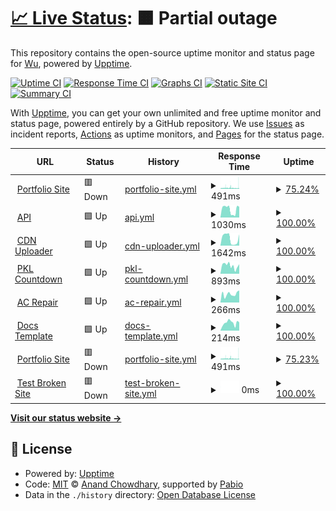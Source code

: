 # [📈 Live Status](https://Leuthra.github.io/upptime): <!--live status--> **🟧 Partial outage**

This repository contains the open-source uptime monitor and status page for [Wu](romi.my.id), powered by [Upptime](https://github.com/upptime/upptime).

[![Uptime CI](https://github.com/Leuthra/upptime/workflows/Uptime%20CI/badge.svg)](https://github.com/Leuthra/upptime/actions?query=workflow%3A%22Uptime+CI%22)
[![Response Time CI](https://github.com/Leuthra/upptime/workflows/Response%20Time%20CI/badge.svg)](https://github.com/Leuthra/upptime/actions?query=workflow%3A%22Response+Time+CI%22)
[![Graphs CI](https://github.com/Leuthra/upptime/workflows/Graphs%20CI/badge.svg)](https://github.com/Leuthra/upptime/actions?query=workflow%3A%22Graphs+CI%22)
[![Static Site CI](https://github.com/Leuthra/upptime/workflows/Static%20Site%20CI/badge.svg)](https://github.com/Leuthra/upptime/actions?query=workflow%3A%22Static+Site+CI%22)
[![Summary CI](https://github.com/Leuthra/upptime/workflows/Summary%20CI/badge.svg)](https://github.com/Leuthra/upptime/actions?query=workflow%3A%22Summary+CI%22)

With [Upptime](https://upptime.js.org), you can get your own unlimited and free uptime monitor and status page, powered entirely by a GitHub repository. We use [Issues](https://github.com/Leuthra/upptime/issues) as incident reports, [Actions](https://github.com/Leuthra/upptime/actions) as uptime monitors, and [Pages](https://Leuthra.github.io/upptime) for the status page.

<!--start: status pages-->
<!-- This summary is generated by Upptime (https://github.com/upptime/upptime) -->
<!-- Do not edit this manually, your changes will be overwritten -->
<!-- prettier-ignore -->
| URL | Status | History | Response Time | Uptime |
| --- | ------ | ------- | ------------- | ------ |
| <img alt="" src="https://icons.duckduckgo.com/ip3/romi.my.id.ico" height="13"> [Portfolio Site](https://romi.my.id) | 🟥 Down | [portfolio-site.yml](https://github.com/Leuthra/upptime/commits/HEAD/history/portfolio-site.yml) | <details><summary><img alt="Response time graph" src="./graphs/portfolio-site/response-time-week.png" height="20"> 491ms</summary><br><a href="https://Leuthra.github.io/upptime/history/portfolio-site"><img alt="Response time 387" src="https://img.shields.io/endpoint?url=https%3A%2F%2Fraw.githubusercontent.com%2FLeuthra%2Fupptime%2FHEAD%2Fapi%2Fportfolio-site%2Fresponse-time.json"></a><br><a href="https://Leuthra.github.io/upptime/history/portfolio-site"><img alt="24-hour response time 488" src="https://img.shields.io/endpoint?url=https%3A%2F%2Fraw.githubusercontent.com%2FLeuthra%2Fupptime%2FHEAD%2Fapi%2Fportfolio-site%2Fresponse-time-day.json"></a><br><a href="https://Leuthra.github.io/upptime/history/portfolio-site"><img alt="7-day response time 491" src="https://img.shields.io/endpoint?url=https%3A%2F%2Fraw.githubusercontent.com%2FLeuthra%2Fupptime%2FHEAD%2Fapi%2Fportfolio-site%2Fresponse-time-week.json"></a><br><a href="https://Leuthra.github.io/upptime/history/portfolio-site"><img alt="30-day response time 395" src="https://img.shields.io/endpoint?url=https%3A%2F%2Fraw.githubusercontent.com%2FLeuthra%2Fupptime%2FHEAD%2Fapi%2Fportfolio-site%2Fresponse-time-month.json"></a><br><a href="https://Leuthra.github.io/upptime/history/portfolio-site"><img alt="1-year response time 387" src="https://img.shields.io/endpoint?url=https%3A%2F%2Fraw.githubusercontent.com%2FLeuthra%2Fupptime%2FHEAD%2Fapi%2Fportfolio-site%2Fresponse-time-year.json"></a></details> | <details><summary><a href="https://Leuthra.github.io/upptime/history/portfolio-site">75.24%</a></summary><a href="https://Leuthra.github.io/upptime/history/portfolio-site"><img alt="All-time uptime 99.12%" src="https://img.shields.io/endpoint?url=https%3A%2F%2Fraw.githubusercontent.com%2FLeuthra%2Fupptime%2FHEAD%2Fapi%2Fportfolio-site%2Fuptime.json"></a><br><a href="https://Leuthra.github.io/upptime/history/portfolio-site"><img alt="24-hour uptime 43.93%" src="https://img.shields.io/endpoint?url=https%3A%2F%2Fraw.githubusercontent.com%2FLeuthra%2Fupptime%2FHEAD%2Fapi%2Fportfolio-site%2Fuptime-day.json"></a><br><a href="https://Leuthra.github.io/upptime/history/portfolio-site"><img alt="7-day uptime 75.24%" src="https://img.shields.io/endpoint?url=https%3A%2F%2Fraw.githubusercontent.com%2FLeuthra%2Fupptime%2FHEAD%2Fapi%2Fportfolio-site%2Fuptime-week.json"></a><br><a href="https://Leuthra.github.io/upptime/history/portfolio-site"><img alt="30-day uptime 94.30%" src="https://img.shields.io/endpoint?url=https%3A%2F%2Fraw.githubusercontent.com%2FLeuthra%2Fupptime%2FHEAD%2Fapi%2Fportfolio-site%2Fuptime-month.json"></a><br><a href="https://Leuthra.github.io/upptime/history/portfolio-site"><img alt="1-year uptime 99.12%" src="https://img.shields.io/endpoint?url=https%3A%2F%2Fraw.githubusercontent.com%2FLeuthra%2Fupptime%2FHEAD%2Fapi%2Fportfolio-site%2Fuptime-year.json"></a></details>
| <img alt="" src="https://icons.duckduckgo.com/ip3/hono.romi.my.id.ico" height="13"> [API](https://hono.romi.my.id) | 🟩 Up | [api.yml](https://github.com/Leuthra/upptime/commits/HEAD/history/api.yml) | <details><summary><img alt="Response time graph" src="./graphs/api/response-time-week.png" height="20"> 1030ms</summary><br><a href="https://Leuthra.github.io/upptime/history/api"><img alt="Response time 1202" src="https://img.shields.io/endpoint?url=https%3A%2F%2Fraw.githubusercontent.com%2FLeuthra%2Fupptime%2FHEAD%2Fapi%2Fapi%2Fresponse-time.json"></a><br><a href="https://Leuthra.github.io/upptime/history/api"><img alt="24-hour response time 999" src="https://img.shields.io/endpoint?url=https%3A%2F%2Fraw.githubusercontent.com%2FLeuthra%2Fupptime%2FHEAD%2Fapi%2Fapi%2Fresponse-time-day.json"></a><br><a href="https://Leuthra.github.io/upptime/history/api"><img alt="7-day response time 1030" src="https://img.shields.io/endpoint?url=https%3A%2F%2Fraw.githubusercontent.com%2FLeuthra%2Fupptime%2FHEAD%2Fapi%2Fapi%2Fresponse-time-week.json"></a><br><a href="https://Leuthra.github.io/upptime/history/api"><img alt="30-day response time 1212" src="https://img.shields.io/endpoint?url=https%3A%2F%2Fraw.githubusercontent.com%2FLeuthra%2Fupptime%2FHEAD%2Fapi%2Fapi%2Fresponse-time-month.json"></a><br><a href="https://Leuthra.github.io/upptime/history/api"><img alt="1-year response time 1202" src="https://img.shields.io/endpoint?url=https%3A%2F%2Fraw.githubusercontent.com%2FLeuthra%2Fupptime%2FHEAD%2Fapi%2Fapi%2Fresponse-time-year.json"></a></details> | <details><summary><a href="https://Leuthra.github.io/upptime/history/api">100.00%</a></summary><a href="https://Leuthra.github.io/upptime/history/api"><img alt="All-time uptime 99.99%" src="https://img.shields.io/endpoint?url=https%3A%2F%2Fraw.githubusercontent.com%2FLeuthra%2Fupptime%2FHEAD%2Fapi%2Fapi%2Fuptime.json"></a><br><a href="https://Leuthra.github.io/upptime/history/api"><img alt="24-hour uptime 100.00%" src="https://img.shields.io/endpoint?url=https%3A%2F%2Fraw.githubusercontent.com%2FLeuthra%2Fupptime%2FHEAD%2Fapi%2Fapi%2Fuptime-day.json"></a><br><a href="https://Leuthra.github.io/upptime/history/api"><img alt="7-day uptime 100.00%" src="https://img.shields.io/endpoint?url=https%3A%2F%2Fraw.githubusercontent.com%2FLeuthra%2Fupptime%2FHEAD%2Fapi%2Fapi%2Fuptime-week.json"></a><br><a href="https://Leuthra.github.io/upptime/history/api"><img alt="30-day uptime 100.00%" src="https://img.shields.io/endpoint?url=https%3A%2F%2Fraw.githubusercontent.com%2FLeuthra%2Fupptime%2FHEAD%2Fapi%2Fapi%2Fuptime-month.json"></a><br><a href="https://Leuthra.github.io/upptime/history/api"><img alt="1-year uptime 99.99%" src="https://img.shields.io/endpoint?url=https%3A%2F%2Fraw.githubusercontent.com%2FLeuthra%2Fupptime%2FHEAD%2Fapi%2Fapi%2Fuptime-year.json"></a></details>
| <img alt="" src="https://icons.duckduckgo.com/ip3/cdn.romi.my.id.ico" height="13"> [CDN Uploader](https://cdn.romi.my.id) | 🟩 Up | [cdn-uploader.yml](https://github.com/Leuthra/upptime/commits/HEAD/history/cdn-uploader.yml) | <details><summary><img alt="Response time graph" src="./graphs/cdn-uploader/response-time-week.png" height="20"> 1642ms</summary><br><a href="https://Leuthra.github.io/upptime/history/cdn-uploader"><img alt="Response time 2229" src="https://img.shields.io/endpoint?url=https%3A%2F%2Fraw.githubusercontent.com%2FLeuthra%2Fupptime%2FHEAD%2Fapi%2Fcdn-uploader%2Fresponse-time.json"></a><br><a href="https://Leuthra.github.io/upptime/history/cdn-uploader"><img alt="24-hour response time 1126" src="https://img.shields.io/endpoint?url=https%3A%2F%2Fraw.githubusercontent.com%2FLeuthra%2Fupptime%2FHEAD%2Fapi%2Fcdn-uploader%2Fresponse-time-day.json"></a><br><a href="https://Leuthra.github.io/upptime/history/cdn-uploader"><img alt="7-day response time 1642" src="https://img.shields.io/endpoint?url=https%3A%2F%2Fraw.githubusercontent.com%2FLeuthra%2Fupptime%2FHEAD%2Fapi%2Fcdn-uploader%2Fresponse-time-week.json"></a><br><a href="https://Leuthra.github.io/upptime/history/cdn-uploader"><img alt="30-day response time 2144" src="https://img.shields.io/endpoint?url=https%3A%2F%2Fraw.githubusercontent.com%2FLeuthra%2Fupptime%2FHEAD%2Fapi%2Fcdn-uploader%2Fresponse-time-month.json"></a><br><a href="https://Leuthra.github.io/upptime/history/cdn-uploader"><img alt="1-year response time 2229" src="https://img.shields.io/endpoint?url=https%3A%2F%2Fraw.githubusercontent.com%2FLeuthra%2Fupptime%2FHEAD%2Fapi%2Fcdn-uploader%2Fresponse-time-year.json"></a></details> | <details><summary><a href="https://Leuthra.github.io/upptime/history/cdn-uploader">100.00%</a></summary><a href="https://Leuthra.github.io/upptime/history/cdn-uploader"><img alt="All-time uptime 99.99%" src="https://img.shields.io/endpoint?url=https%3A%2F%2Fraw.githubusercontent.com%2FLeuthra%2Fupptime%2FHEAD%2Fapi%2Fcdn-uploader%2Fuptime.json"></a><br><a href="https://Leuthra.github.io/upptime/history/cdn-uploader"><img alt="24-hour uptime 100.00%" src="https://img.shields.io/endpoint?url=https%3A%2F%2Fraw.githubusercontent.com%2FLeuthra%2Fupptime%2FHEAD%2Fapi%2Fcdn-uploader%2Fuptime-day.json"></a><br><a href="https://Leuthra.github.io/upptime/history/cdn-uploader"><img alt="7-day uptime 100.00%" src="https://img.shields.io/endpoint?url=https%3A%2F%2Fraw.githubusercontent.com%2FLeuthra%2Fupptime%2FHEAD%2Fapi%2Fcdn-uploader%2Fuptime-week.json"></a><br><a href="https://Leuthra.github.io/upptime/history/cdn-uploader"><img alt="30-day uptime 100.00%" src="https://img.shields.io/endpoint?url=https%3A%2F%2Fraw.githubusercontent.com%2FLeuthra%2Fupptime%2FHEAD%2Fapi%2Fcdn-uploader%2Fuptime-month.json"></a><br><a href="https://Leuthra.github.io/upptime/history/cdn-uploader"><img alt="1-year uptime 99.99%" src="https://img.shields.io/endpoint?url=https%3A%2F%2Fraw.githubusercontent.com%2FLeuthra%2Fupptime%2FHEAD%2Fapi%2Fcdn-uploader%2Fuptime-year.json"></a></details>
| <img alt="" src="https://icons.duckduckgo.com/ip3/pkl.romi.my.id.ico" height="13"> [PKL Countdown](https://pkl.romi.my.id) | 🟩 Up | [pkl-countdown.yml](https://github.com/Leuthra/upptime/commits/HEAD/history/pkl-countdown.yml) | <details><summary><img alt="Response time graph" src="./graphs/pkl-countdown/response-time-week.png" height="20"> 893ms</summary><br><a href="https://Leuthra.github.io/upptime/history/pkl-countdown"><img alt="Response time 953" src="https://img.shields.io/endpoint?url=https%3A%2F%2Fraw.githubusercontent.com%2FLeuthra%2Fupptime%2FHEAD%2Fapi%2Fpkl-countdown%2Fresponse-time.json"></a><br><a href="https://Leuthra.github.io/upptime/history/pkl-countdown"><img alt="24-hour response time 641" src="https://img.shields.io/endpoint?url=https%3A%2F%2Fraw.githubusercontent.com%2FLeuthra%2Fupptime%2FHEAD%2Fapi%2Fpkl-countdown%2Fresponse-time-day.json"></a><br><a href="https://Leuthra.github.io/upptime/history/pkl-countdown"><img alt="7-day response time 893" src="https://img.shields.io/endpoint?url=https%3A%2F%2Fraw.githubusercontent.com%2FLeuthra%2Fupptime%2FHEAD%2Fapi%2Fpkl-countdown%2Fresponse-time-week.json"></a><br><a href="https://Leuthra.github.io/upptime/history/pkl-countdown"><img alt="30-day response time 968" src="https://img.shields.io/endpoint?url=https%3A%2F%2Fraw.githubusercontent.com%2FLeuthra%2Fupptime%2FHEAD%2Fapi%2Fpkl-countdown%2Fresponse-time-month.json"></a><br><a href="https://Leuthra.github.io/upptime/history/pkl-countdown"><img alt="1-year response time 953" src="https://img.shields.io/endpoint?url=https%3A%2F%2Fraw.githubusercontent.com%2FLeuthra%2Fupptime%2FHEAD%2Fapi%2Fpkl-countdown%2Fresponse-time-year.json"></a></details> | <details><summary><a href="https://Leuthra.github.io/upptime/history/pkl-countdown">100.00%</a></summary><a href="https://Leuthra.github.io/upptime/history/pkl-countdown"><img alt="All-time uptime 99.96%" src="https://img.shields.io/endpoint?url=https%3A%2F%2Fraw.githubusercontent.com%2FLeuthra%2Fupptime%2FHEAD%2Fapi%2Fpkl-countdown%2Fuptime.json"></a><br><a href="https://Leuthra.github.io/upptime/history/pkl-countdown"><img alt="24-hour uptime 100.00%" src="https://img.shields.io/endpoint?url=https%3A%2F%2Fraw.githubusercontent.com%2FLeuthra%2Fupptime%2FHEAD%2Fapi%2Fpkl-countdown%2Fuptime-day.json"></a><br><a href="https://Leuthra.github.io/upptime/history/pkl-countdown"><img alt="7-day uptime 100.00%" src="https://img.shields.io/endpoint?url=https%3A%2F%2Fraw.githubusercontent.com%2FLeuthra%2Fupptime%2FHEAD%2Fapi%2Fpkl-countdown%2Fuptime-week.json"></a><br><a href="https://Leuthra.github.io/upptime/history/pkl-countdown"><img alt="30-day uptime 100.00%" src="https://img.shields.io/endpoint?url=https%3A%2F%2Fraw.githubusercontent.com%2FLeuthra%2Fupptime%2FHEAD%2Fapi%2Fpkl-countdown%2Fuptime-month.json"></a><br><a href="https://Leuthra.github.io/upptime/history/pkl-countdown"><img alt="1-year uptime 99.96%" src="https://img.shields.io/endpoint?url=https%3A%2F%2Fraw.githubusercontent.com%2FLeuthra%2Fupptime%2FHEAD%2Fapi%2Fpkl-countdown%2Fuptime-year.json"></a></details>
| <img alt="" src="https://icons.duckduckgo.com/ip3/acrepair.romi.my.id.ico" height="13"> [AC Repair](https://acrepair.romi.my.id) | 🟩 Up | [ac-repair.yml](https://github.com/Leuthra/upptime/commits/HEAD/history/ac-repair.yml) | <details><summary><img alt="Response time graph" src="./graphs/ac-repair/response-time-week.png" height="20"> 266ms</summary><br><a href="https://Leuthra.github.io/upptime/history/ac-repair"><img alt="Response time 243" src="https://img.shields.io/endpoint?url=https%3A%2F%2Fraw.githubusercontent.com%2FLeuthra%2Fupptime%2FHEAD%2Fapi%2Fac-repair%2Fresponse-time.json"></a><br><a href="https://Leuthra.github.io/upptime/history/ac-repair"><img alt="24-hour response time 311" src="https://img.shields.io/endpoint?url=https%3A%2F%2Fraw.githubusercontent.com%2FLeuthra%2Fupptime%2FHEAD%2Fapi%2Fac-repair%2Fresponse-time-day.json"></a><br><a href="https://Leuthra.github.io/upptime/history/ac-repair"><img alt="7-day response time 266" src="https://img.shields.io/endpoint?url=https%3A%2F%2Fraw.githubusercontent.com%2FLeuthra%2Fupptime%2FHEAD%2Fapi%2Fac-repair%2Fresponse-time-week.json"></a><br><a href="https://Leuthra.github.io/upptime/history/ac-repair"><img alt="30-day response time 275" src="https://img.shields.io/endpoint?url=https%3A%2F%2Fraw.githubusercontent.com%2FLeuthra%2Fupptime%2FHEAD%2Fapi%2Fac-repair%2Fresponse-time-month.json"></a><br><a href="https://Leuthra.github.io/upptime/history/ac-repair"><img alt="1-year response time 243" src="https://img.shields.io/endpoint?url=https%3A%2F%2Fraw.githubusercontent.com%2FLeuthra%2Fupptime%2FHEAD%2Fapi%2Fac-repair%2Fresponse-time-year.json"></a></details> | <details><summary><a href="https://Leuthra.github.io/upptime/history/ac-repair">100.00%</a></summary><a href="https://Leuthra.github.io/upptime/history/ac-repair"><img alt="All-time uptime 99.99%" src="https://img.shields.io/endpoint?url=https%3A%2F%2Fraw.githubusercontent.com%2FLeuthra%2Fupptime%2FHEAD%2Fapi%2Fac-repair%2Fuptime.json"></a><br><a href="https://Leuthra.github.io/upptime/history/ac-repair"><img alt="24-hour uptime 100.00%" src="https://img.shields.io/endpoint?url=https%3A%2F%2Fraw.githubusercontent.com%2FLeuthra%2Fupptime%2FHEAD%2Fapi%2Fac-repair%2Fuptime-day.json"></a><br><a href="https://Leuthra.github.io/upptime/history/ac-repair"><img alt="7-day uptime 100.00%" src="https://img.shields.io/endpoint?url=https%3A%2F%2Fraw.githubusercontent.com%2FLeuthra%2Fupptime%2FHEAD%2Fapi%2Fac-repair%2Fuptime-week.json"></a><br><a href="https://Leuthra.github.io/upptime/history/ac-repair"><img alt="30-day uptime 100.00%" src="https://img.shields.io/endpoint?url=https%3A%2F%2Fraw.githubusercontent.com%2FLeuthra%2Fupptime%2FHEAD%2Fapi%2Fac-repair%2Fuptime-month.json"></a><br><a href="https://Leuthra.github.io/upptime/history/ac-repair"><img alt="1-year uptime 99.99%" src="https://img.shields.io/endpoint?url=https%3A%2F%2Fraw.githubusercontent.com%2FLeuthra%2Fupptime%2FHEAD%2Fapi%2Fac-repair%2Fuptime-year.json"></a></details>
| <img alt="" src="https://icons.duckduckgo.com/ip3/docs.romi.my.id.ico" height="13"> [Docs Template](https://docs.romi.my.id) | 🟩 Up | [docs-template.yml](https://github.com/Leuthra/upptime/commits/HEAD/history/docs-template.yml) | <details><summary><img alt="Response time graph" src="./graphs/docs-template/response-time-week.png" height="20"> 214ms</summary><br><a href="https://Leuthra.github.io/upptime/history/docs-template"><img alt="Response time 233" src="https://img.shields.io/endpoint?url=https%3A%2F%2Fraw.githubusercontent.com%2FLeuthra%2Fupptime%2FHEAD%2Fapi%2Fdocs-template%2Fresponse-time.json"></a><br><a href="https://Leuthra.github.io/upptime/history/docs-template"><img alt="24-hour response time 188" src="https://img.shields.io/endpoint?url=https%3A%2F%2Fraw.githubusercontent.com%2FLeuthra%2Fupptime%2FHEAD%2Fapi%2Fdocs-template%2Fresponse-time-day.json"></a><br><a href="https://Leuthra.github.io/upptime/history/docs-template"><img alt="7-day response time 214" src="https://img.shields.io/endpoint?url=https%3A%2F%2Fraw.githubusercontent.com%2FLeuthra%2Fupptime%2FHEAD%2Fapi%2Fdocs-template%2Fresponse-time-week.json"></a><br><a href="https://Leuthra.github.io/upptime/history/docs-template"><img alt="30-day response time 259" src="https://img.shields.io/endpoint?url=https%3A%2F%2Fraw.githubusercontent.com%2FLeuthra%2Fupptime%2FHEAD%2Fapi%2Fdocs-template%2Fresponse-time-month.json"></a><br><a href="https://Leuthra.github.io/upptime/history/docs-template"><img alt="1-year response time 233" src="https://img.shields.io/endpoint?url=https%3A%2F%2Fraw.githubusercontent.com%2FLeuthra%2Fupptime%2FHEAD%2Fapi%2Fdocs-template%2Fresponse-time-year.json"></a></details> | <details><summary><a href="https://Leuthra.github.io/upptime/history/docs-template">100.00%</a></summary><a href="https://Leuthra.github.io/upptime/history/docs-template"><img alt="All-time uptime 99.99%" src="https://img.shields.io/endpoint?url=https%3A%2F%2Fraw.githubusercontent.com%2FLeuthra%2Fupptime%2FHEAD%2Fapi%2Fdocs-template%2Fuptime.json"></a><br><a href="https://Leuthra.github.io/upptime/history/docs-template"><img alt="24-hour uptime 100.00%" src="https://img.shields.io/endpoint?url=https%3A%2F%2Fraw.githubusercontent.com%2FLeuthra%2Fupptime%2FHEAD%2Fapi%2Fdocs-template%2Fuptime-day.json"></a><br><a href="https://Leuthra.github.io/upptime/history/docs-template"><img alt="7-day uptime 100.00%" src="https://img.shields.io/endpoint?url=https%3A%2F%2Fraw.githubusercontent.com%2FLeuthra%2Fupptime%2FHEAD%2Fapi%2Fdocs-template%2Fuptime-week.json"></a><br><a href="https://Leuthra.github.io/upptime/history/docs-template"><img alt="30-day uptime 100.00%" src="https://img.shields.io/endpoint?url=https%3A%2F%2Fraw.githubusercontent.com%2FLeuthra%2Fupptime%2FHEAD%2Fapi%2Fdocs-template%2Fuptime-month.json"></a><br><a href="https://Leuthra.github.io/upptime/history/docs-template"><img alt="1-year uptime 99.99%" src="https://img.shields.io/endpoint?url=https%3A%2F%2Fraw.githubusercontent.com%2FLeuthra%2Fupptime%2FHEAD%2Fapi%2Fdocs-template%2Fuptime-year.json"></a></details>
| <img alt="" src="https://icons.duckduckgo.com/ip3/romidev.tech.ico" height="13"> [Portfolio Site](https://romidev.tech) | 🟥 Down | [portfolio-site.yml](https://github.com/Leuthra/upptime/commits/HEAD/history/portfolio-site.yml) | <details><summary><img alt="Response time graph" src="./graphs/portfolio-site/response-time-week.png" height="20"> 491ms</summary><br><a href="https://Leuthra.github.io/upptime/history/portfolio-site"><img alt="Response time 387" src="https://img.shields.io/endpoint?url=https%3A%2F%2Fraw.githubusercontent.com%2FLeuthra%2Fupptime%2FHEAD%2Fapi%2Fportfolio-site%2Fresponse-time.json"></a><br><a href="https://Leuthra.github.io/upptime/history/portfolio-site"><img alt="24-hour response time 488" src="https://img.shields.io/endpoint?url=https%3A%2F%2Fraw.githubusercontent.com%2FLeuthra%2Fupptime%2FHEAD%2Fapi%2Fportfolio-site%2Fresponse-time-day.json"></a><br><a href="https://Leuthra.github.io/upptime/history/portfolio-site"><img alt="7-day response time 491" src="https://img.shields.io/endpoint?url=https%3A%2F%2Fraw.githubusercontent.com%2FLeuthra%2Fupptime%2FHEAD%2Fapi%2Fportfolio-site%2Fresponse-time-week.json"></a><br><a href="https://Leuthra.github.io/upptime/history/portfolio-site"><img alt="30-day response time 395" src="https://img.shields.io/endpoint?url=https%3A%2F%2Fraw.githubusercontent.com%2FLeuthra%2Fupptime%2FHEAD%2Fapi%2Fportfolio-site%2Fresponse-time-month.json"></a><br><a href="https://Leuthra.github.io/upptime/history/portfolio-site"><img alt="1-year response time 387" src="https://img.shields.io/endpoint?url=https%3A%2F%2Fraw.githubusercontent.com%2FLeuthra%2Fupptime%2FHEAD%2Fapi%2Fportfolio-site%2Fresponse-time-year.json"></a></details> | <details><summary><a href="https://Leuthra.github.io/upptime/history/portfolio-site">75.23%</a></summary><a href="https://Leuthra.github.io/upptime/history/portfolio-site"><img alt="All-time uptime 99.12%" src="https://img.shields.io/endpoint?url=https%3A%2F%2Fraw.githubusercontent.com%2FLeuthra%2Fupptime%2FHEAD%2Fapi%2Fportfolio-site%2Fuptime.json"></a><br><a href="https://Leuthra.github.io/upptime/history/portfolio-site"><img alt="24-hour uptime 43.90%" src="https://img.shields.io/endpoint?url=https%3A%2F%2Fraw.githubusercontent.com%2FLeuthra%2Fupptime%2FHEAD%2Fapi%2Fportfolio-site%2Fuptime-day.json"></a><br><a href="https://Leuthra.github.io/upptime/history/portfolio-site"><img alt="7-day uptime 75.23%" src="https://img.shields.io/endpoint?url=https%3A%2F%2Fraw.githubusercontent.com%2FLeuthra%2Fupptime%2FHEAD%2Fapi%2Fportfolio-site%2Fuptime-week.json"></a><br><a href="https://Leuthra.github.io/upptime/history/portfolio-site"><img alt="30-day uptime 94.30%" src="https://img.shields.io/endpoint?url=https%3A%2F%2Fraw.githubusercontent.com%2FLeuthra%2Fupptime%2FHEAD%2Fapi%2Fportfolio-site%2Fuptime-month.json"></a><br><a href="https://Leuthra.github.io/upptime/history/portfolio-site"><img alt="1-year uptime 99.12%" src="https://img.shields.io/endpoint?url=https%3A%2F%2Fraw.githubusercontent.com%2FLeuthra%2Fupptime%2FHEAD%2Fapi%2Fportfolio-site%2Fuptime-year.json"></a></details>
| <img alt="" src="https://icons.duckduckgo.com/ip3/thissitedoesnotexist.koj.co.ico" height="13"> [Test Broken Site](https://thissitedoesnotexist.koj.co) | 🟥 Down | [test-broken-site.yml](https://github.com/Leuthra/upptime/commits/HEAD/history/test-broken-site.yml) | <details><summary><img alt="Response time graph" src="./graphs/test-broken-site/response-time-week.png" height="20"> 0ms</summary><br><a href="https://Leuthra.github.io/upptime/history/test-broken-site"><img alt="Response time 0" src="https://img.shields.io/endpoint?url=https%3A%2F%2Fraw.githubusercontent.com%2FLeuthra%2Fupptime%2FHEAD%2Fapi%2Ftest-broken-site%2Fresponse-time.json"></a><br><a href="https://Leuthra.github.io/upptime/history/test-broken-site"><img alt="24-hour response time 0" src="https://img.shields.io/endpoint?url=https%3A%2F%2Fraw.githubusercontent.com%2FLeuthra%2Fupptime%2FHEAD%2Fapi%2Ftest-broken-site%2Fresponse-time-day.json"></a><br><a href="https://Leuthra.github.io/upptime/history/test-broken-site"><img alt="7-day response time 0" src="https://img.shields.io/endpoint?url=https%3A%2F%2Fraw.githubusercontent.com%2FLeuthra%2Fupptime%2FHEAD%2Fapi%2Ftest-broken-site%2Fresponse-time-week.json"></a><br><a href="https://Leuthra.github.io/upptime/history/test-broken-site"><img alt="30-day response time 0" src="https://img.shields.io/endpoint?url=https%3A%2F%2Fraw.githubusercontent.com%2FLeuthra%2Fupptime%2FHEAD%2Fapi%2Ftest-broken-site%2Fresponse-time-month.json"></a><br><a href="https://Leuthra.github.io/upptime/history/test-broken-site"><img alt="1-year response time 0" src="https://img.shields.io/endpoint?url=https%3A%2F%2Fraw.githubusercontent.com%2FLeuthra%2Fupptime%2FHEAD%2Fapi%2Ftest-broken-site%2Fresponse-time-year.json"></a></details> | <details><summary><a href="https://Leuthra.github.io/upptime/history/test-broken-site">100.00%</a></summary><a href="https://Leuthra.github.io/upptime/history/test-broken-site"><img alt="All-time uptime 100.00%" src="https://img.shields.io/endpoint?url=https%3A%2F%2Fraw.githubusercontent.com%2FLeuthra%2Fupptime%2FHEAD%2Fapi%2Ftest-broken-site%2Fuptime.json"></a><br><a href="https://Leuthra.github.io/upptime/history/test-broken-site"><img alt="24-hour uptime 100.00%" src="https://img.shields.io/endpoint?url=https%3A%2F%2Fraw.githubusercontent.com%2FLeuthra%2Fupptime%2FHEAD%2Fapi%2Ftest-broken-site%2Fuptime-day.json"></a><br><a href="https://Leuthra.github.io/upptime/history/test-broken-site"><img alt="7-day uptime 100.00%" src="https://img.shields.io/endpoint?url=https%3A%2F%2Fraw.githubusercontent.com%2FLeuthra%2Fupptime%2FHEAD%2Fapi%2Ftest-broken-site%2Fuptime-week.json"></a><br><a href="https://Leuthra.github.io/upptime/history/test-broken-site"><img alt="30-day uptime 100.00%" src="https://img.shields.io/endpoint?url=https%3A%2F%2Fraw.githubusercontent.com%2FLeuthra%2Fupptime%2FHEAD%2Fapi%2Ftest-broken-site%2Fuptime-month.json"></a><br><a href="https://Leuthra.github.io/upptime/history/test-broken-site"><img alt="1-year uptime 100.00%" src="https://img.shields.io/endpoint?url=https%3A%2F%2Fraw.githubusercontent.com%2FLeuthra%2Fupptime%2FHEAD%2Fapi%2Ftest-broken-site%2Fuptime-year.json"></a></details>

<!--end: status pages-->

[**Visit our status website →**](https://Leuthra.github.io/upptime)

## 📄 License

- Powered by: [Upptime](https://github.com/upptime/upptime)
- Code: [MIT](./LICENSE) © [Anand Chowdhary](https://anandchowdhary.com), supported by [Pabio](https://pabio.com)
- Data in the `./history` directory: [Open Database License](https://opendatacommons.org/licenses/odbl/1-0/)
